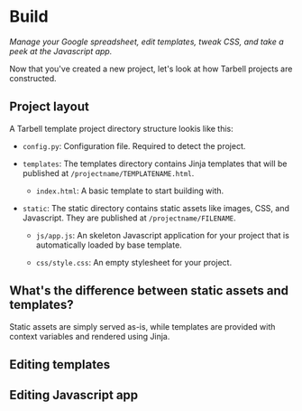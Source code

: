 # Build
*Manage your Google spreadsheet, edit templates, tweak CSS, and take a peek at
the Javascript app.*

Now that you've created a new project, let's look at how Tarbell projects are constructed.

<h2>Project layout</h2>

<div class="row-fluid">

<div class="span7"> 
<p>A Tarbell template project directory structure lookis like this:</p>

<ul class="directories">
<li><p><code>config.py</code>: Configuration file. Required to detect the project.</p></li>
<li><p><code>templates</code>: The templates directory contains Jinja templates that will be published at <code>/projectname/TEMPLATENAME.html</code>.</p>
    <ul>
        <li><p><code>index.html</code>: A basic template to start building with.</p></li>
    </ul>
</li>
<li><p><code>static</code>: The static directory contains static assets like images, CSS, and Javascript. They are published at <code>/projectname/FILENAME</code>.</p></li>
    <ul>
        <li><p><code>js/app.js</code>: An skeleton Javascript application for your project that is automatically loaded by base template.</p></li>
        <li><p><code>css/style.css</code>: An empty stylesheet for your project.</p></li>
    </ul>
</li>
</ul>
</div>

<div class="span4 offset1 aside">
    <h2><i class="icon icon-question-sign"></i> What's the difference between static assets and templates?</h2> 
    <p>Static assets are simply served as-is, while templates are provided with context variables and rendered using Jinja.</p>
</div>

</div>

## Editing templates

## Editing Javascript app

